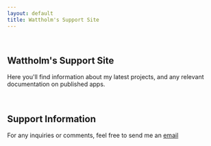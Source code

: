 ```yaml
---
layout: default
title: Wattholm's Support Site
---
```


&nbsp;
&nbsp;
&nbsp;

## Wattholm's Support Site

Here you'll find information about my latest projects, and any relevant documentation on published apps.

&nbsp;
&nbsp;
&nbsp;

## Support Information

For any inquiries or comments, feel free to send me an [email](mailto:wattholm@outlook.com)

&nbsp;
&nbsp;
&nbsp;
